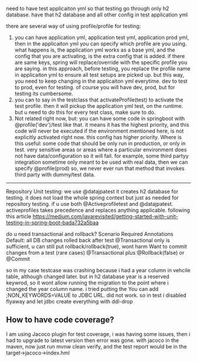 need to have test applicaiton yml so that testing go through only h2 database. have that h2 database and all other config in test application yml

there are several way of using  profile/profile for testing:
1. you can have application yml, application test yml, application prod yml, then in the applicaiton yml you can specify which profile are you using.
what happens is, the application yml works as a base yml, and the config that you are activating, is the extra config that is added. 
if there are same keys, spring will replace/override with the specific profile you are saying.
in this approach, before testing, you replace the profile name in applicaiton yml to ensure all test setups are picked up.
but this way, you need to keep changing in the applicaiton yml everytime. dev to test to prod, even for testing.
of course you will have dev, prod, but for testing its cumbersome.
2.  you can to say in the testclass that activateProfile(test) to activate the test profile. then it will pickup the application yml test,
on the runtime. but u need to do this for every test class, make sure to do.
3. Not related right now, but: you can have some code in springboot with @profile('dev')/test like that. it means it has the highest priority,
and this code will never be executed if the environment mentioned here, is not explicitly activated right now. this config has higher priority.
Where is this useful: some code that should be only run in production, or only in test. very sensitive areas or areas where a particular environment
does not have data/configuration so it will fail. for example, some third partyy integration sometime only meant to be used with real data,
then we can specify @profile(prod) so, we never ever run that method that invokes third party with dummy/test data.

---------
Repository Unit testing:
we use @datajpatest it creates h2 database for testing. it does not load the whole spring context but just as needed
for repository testing.
if u use both @Activeprofiletest and @datajpatest. activeprofiles takes precedence and replaces anything applicable.
following this article
https://medium.com/javarevisited/getting-started-with-unit-testing-in-spring-boot-bada732a5baa

do u need transactional and rollback?
Scenario	Required Annotations
Default: all DB changes rolled back after test	@Transactional only is sufficient, u can still put rollback/rollback(true), wont harm
Want to commit changes from a test (rare cases)	@Transactional plus @Rollback(false) or @Commit

so in my case testcase was crashing because i had a year column in vehcile table, although changed later. but in h2 database
year is a reserved keywrod, so it wont allow running the migration to the point where i changed the year column name.
i tried putting the
You can add ;NON_KEYWORDS=VALUE to JDBC URL.
did not work. so in test i disabled flyaway and let jdbc create everything with ddl-drop

## How to have code coverage?
I am using Jacoco plugin for test coverage, i was having some issues, then i had to upgrade to latest version then error was gone.
with jacoco in the maven, now just run mvnw clean verify, and the test report would be in the target->jacoco->index.hml

